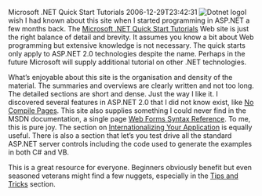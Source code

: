 Microsoft .NET Quick Start Tutorials
2006-12-29T23:42:31
![Dotnet logo](http://az667460.vo.msecnd.net/cdn/images/blog/Blog/dotnet.gif)I wish I had known about this site when I started programming in ASP.NET a few months back. The [Microsoft .NET Quick Start Tutorials](http://quickstarts.asp.net/QuickStartv20/default.aspx) Web site is just the right balance of detail and brevity. It assumes you know a bit about Web programming but extensive knowledge is not necessary. The quick starts only apply to ASP.NET 2.0 technologies despite the name. Perhaps in the future Microsoft will supply additional tutorial on other .NET technologies.

What’s enjoyable about this site is the organisation and density of the material. The summaries and overviews are clearly written and not too long. The detailed sections are short and dense. Just the way I like it. I discovered several features in ASP.NET 2.0 that I did not know exist, like [No Compile Pages](http://quickstarts.asp.net/QuickStartv20/aspnet/doc/tipstricks/default.aspx#nocompilepages). This site also supplies something I could never find in the MSDN documentation, a single page [Web Forms Syntax Reference](http://quickstarts.asp.net/QuickStartv20/aspnet/doc/pages/syntax.aspx). To me, this is pure joy. The section on [Internationalizing Your Application](http://quickstarts.asp.net/QuickStartv20/aspnet/doc/localization/default.aspx) is equally useful. There is also a section that let’s you test drive all the standard ASP.NET server controls including the code used to generate the examples in both C# and VB.

This is a great resource for everyone. Beginners obviously benefit but even seasoned veterans might find a few nuggets, especially in the [Tips and Tricks](http://quickstarts.asp.net/QuickStartv20/aspnet/doc/tipstricks/default.aspx) section.
